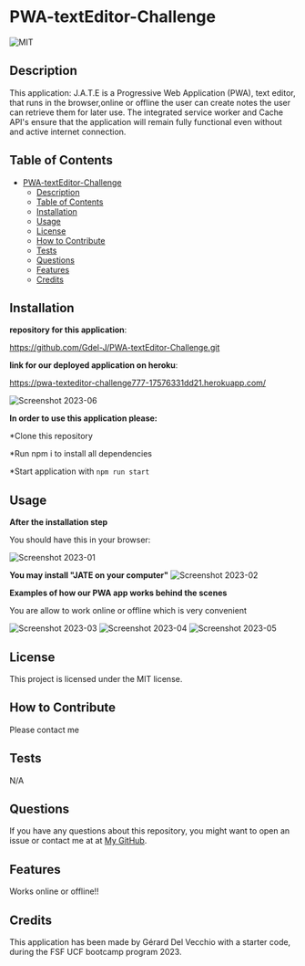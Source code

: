 # PWA-textEditor-Challenge

![MIT](https://img.shields.io/badge/license-MIT-green)


## Description

This  application: J.A.T.E is a Progressive Web Application (PWA),  text editor, that runs in the browser,online or offline the user can create notes the user can retrieve them for later use. The integrated service worker and Cache API's ensure that the application will remain fully functional even without and active internet connection.



## Table of Contents 
 
- [PWA-textEditor-Challenge](#pwa-texteditor-challenge)
  - [Description](#description)
  - [Table of Contents](#table-of-contents)
  - [Installation](#installation)
  - [Usage](#usage)
  - [License](#license)
  - [How to Contribute](#how-to-contribute)
  - [Tests](#tests)
  - [Questions](#questions)
  - [Features](#features)
  - [Credits](#credits)



## Installation


**repository for this application**:

https://github.com/Gdel-J/PWA-textEditor-Challenge.git


**link for our deployed application on heroku**:

https://pwa-texteditor-challenge777-17576331dd21.herokuapp.com/


![Screenshot 2023-06](https://github.com/Gdel-J/PWA-textEditor-Challenge/assets/120201085/1acecb0c-83a5-43ee-80eb-15d3bd65c51b)



**In order to use this application please:**


 
*Clone this repository 

*Run npm i to install all dependencies

*Start application with `npm run start`




## Usage

**After the installation step**  

You should have this  in your browser:

![Screenshot 2023-01](https://github.com/Gdel-J/PWA-textEditor-Challenge/assets/120201085/d6e8dab4-864a-45a6-9a40-d6961edb359a)


**You may install "JATE on your computer"**
![Screenshot 2023-02](https://github.com/Gdel-J/PWA-textEditor-Challenge/assets/120201085/84e5832d-d958-428e-a109-24861b3f29c6)


**Examples of how our PWA app works behind the scenes**

You are allow to work online or offline which is very convenient

![Screenshot 2023-03](https://github.com/Gdel-J/PWA-textEditor-Challenge/assets/120201085/08c8055e-2983-43cd-ac9c-017428c2538a)
![Screenshot 2023-04](https://github.com/Gdel-J/PWA-textEditor-Challenge/assets/120201085/c900187d-eccb-4cdd-9389-e032e0c4af48)
![Screenshot 2023-05](https://github.com/Gdel-J/PWA-textEditor-Challenge/assets/120201085/60c48e5b-2d54-49c5-aedc-2631c5644a61)


## License

This project is licensed under the MIT license.

## How to Contribute

Please contact me

## Tests

N/A

## Questions

If you have any questions about this repository, you might want to open an issue or contact me  at 
 at [My GitHub](https://github.com/Gdel-J).

## Features

Works online or offline!!


## Credits

This application has been made by Gérard Del Vecchio  with a starter code, during the FSF UCF bootcamp program 2023.